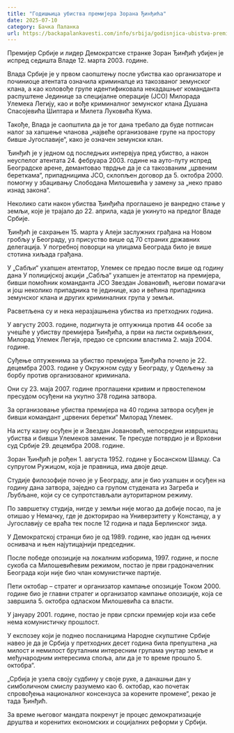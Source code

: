 ```yaml
---
title: "Годишњица убиства премијера Зорана Ђинђића"
date: 2025-07-10
category: Бачка Паланка
url: https://backapalankavesti.com/info/srbija/godisnjica-ubistva-premijera-zorana-djindjica/
---
```


Премијер Србије и лидер Демократске странке Зоран Ђинђић убијен је испред седишта Владе 12. марта 2003. године.

Влада Србије је у првом саопштењу после убиства као организаторе и починиоце атентата означила криминалце из такозваног земунског клана, а као коловође групе идентификовала некадашњег команданта распуштене Јединице за специјалне операције (ЈСО) Милорада Улемека Легију, као и вође криминалног земунског клана Душана Спасојевића Шиптара и Милета Луковића Кума.

Такође, Влада је саопштила да је тог дана требало да буде потписан налог за хапшење чланова „највеће организоване групе на простору бивше Југославије“, како је означен земунски клан.

Ђинђић је у једном од последњих интервјуа пред убиство, а након неуспелог атентата 24. фебруара 2003. године на ауто-путу испред Београдске арене, демантовао тврдње да је са такозваним „црвеним береткама“, припадницима ЈСО, склопљен договор да 5. октобра 2000. помогну у збацивању Слободана Милошевића у замену за „неко право изнад закона“.

Неколико сати након убиства Ђинђића проглашено је ванредно стање у земљи, које је трајало до 22. априла, када је укинуто на предлог Владе Србије.

Ђинђић је сахрањен 15. марта у Алеји заслужних грађана на Новом гробљу у Београду, уз присуство више од 70 страних државних делегација. У погребној поворци на улицама Београда било је више стотина хиљада грађана.

У „Сабљи“ ухапшен атентатор, Улемек се предао после више од годину дана
У полицијској акцији „Сабља“ ухапшен је атентатор на премијера, бивши помоћник команданта ЈСО Звездан Јовановић, његови помагачи и још неколико припадника те јединице, као и већина припадника земунског клана и других криминалних група у земљи.

Расветљена су и нека неразјашњена убиства из претходних година.

У августу 2003. године, подигнута је оптужница против 44 особе за учешће у убиству премијера Ђинђића, а први на листи окривљених, Милорад Улемек Легија, предао се српским властима 2. маја 2004. године.

Суђење оптуженима за убиство премијера Ђинђића почело је 22. децембра 2003. године у Окружном суду у Београду, у Одељењу за борбу против организованог криминала.

Они су 23. маја 2007. године проглашени кривим и првостепеном пресудом осуђени на укупно 378 година затвора.

За организовање убиства премијера на 40 година затвора осуђен је бивши командант „црвених беретки“ Милорад Улемек.

На исту казну осуђен је и Звездан Јовановић, непосредни извршилац убиства и бивши Улемеков заменик. Те пресуде потврдио је и Врховни суд Србије 29. децембра 2008. године.

Зоран Ђинђић је рођен 1. августа 1952. године у Босанском Шамцу. Са супругом Ружицом, која је правница, има двоје деце.

Студије филозофије почео је у Београду, али је био ухапшен и осуђен на годину дана затвора, заједно са групом студената из Загреба и Љубљане, који су се супротстављали ауторитарном режиму.

По завршетку студија, нигде у земљи није могао да добије посао, па је отишао у Немачку, где је докторирао на Универзитету у Констанцу, а у Југославију се враћа тек после 12 година и пада Берлинског зида.

У Демократској странци био је од 1989. године, као један од њених оснивача и њен најутицајнији председник.

После победе опозиције на локалним изборима, 1997. године, и после сукоба са Милошевићевим режимом, постао је први градоначелник Београда који није био члан комунистичке партије.

Пети октобар – стратег и организатор кампање опозиције
Током 2000. године био је главни стратег и организатор кампање опозиције, која се завршила 5. октобра одласком Милошевића са власти.

У јануару 2001. године, постао је први српски премијер који иза себе нема комунистичку прошлост.

У експозеу који је поднео посланицима Народне скупштине Србије навео је да је Србија у претходних десет година била препуштена „на милост и немилост бруталним интересним групама унутар земље и међународним интересима споља, али да је то време прошло 5. октобра“.

„Србија је узела своју судбину у своје руке, а данашњи дан у симболичном смислу разумемо као 6. октобар, као почетак спровођења националног консензуса за корените промене“, рекао је тада Ђинђић.

За време његовог мандата покренут је процес демократизације друштва и коренитих економских и социјалних реформи у Србији.
